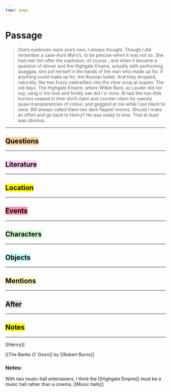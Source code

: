 ```yaml
---
tags: page
---
```

# Passage
> One’s eyebrows were one’s own, I always thought. Though I did remember a case-Aunt Mary’s, to be precise-when it was not so. She had met him after the explosion, of course ; and when it became a question of dinner and the Highgate Empire, actually with performing quaggas, she put herself in the hands of the man who made up for, if anything could make up for, the Russian ballet. And they dropped, naturally, like two fuzzy caterpillars into the clear soup at supper. The old days. The Highgate Empire, where Wilkie Bard, as Lauder did not say, sang o’ his love and fondly sae did I o’ mine. At last the two little horrors ceased in their shrill claim and counter-claim for sweaty quasi-transparencies of colour, and goggled at me while I put black to mine. Bill always called them two dark flapper moons. Should I make an effort and go back to Henry? He was ready to love. That at least was obvious.
---
## <mark style="background: #FFB86CA6;">Questions</mark>
---


## <mark style="background: #FFB8EBA6;">Literature</mark>
---

## <mark class="hltr-purple">Location</mark>
---

## <mark style="background: #FF5582A6;">Events</mark>
---

## <mark style="background: #BBFABBA6;">Characters</mark>
---

## <mark style="background: #ABF7F7A6;">Objects</mark>
---

## <mark style="background: #FFF3A3A6;">Mentions</mark>
---

## <mark style="background: #CACFD9A6;">After</mark>
---

## <mark class="hltr-blue">Notes</mark>
---
[[Henry]]

[[The Banks O' Doon]] by [[Robert Burns]]

### Notes:
With two music-hall entertainers, I think the [[Highgate Empire]] must be a music hall rather than a cinema. [[Music halls]]
